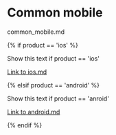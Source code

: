# Common mobile

common_mobile.md

{% if  product == 'ios' %}

Show this text if product == 'ios'

[Link to ios.md](ios.md)

{% elsif product == 'android' %}

Show this text if product == 'anroid'

[Link to android.md](android.md)

{% endif %}